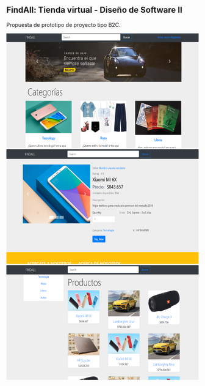 ## FindAll: Tienda virtual - Diseño de Software II
Propuesta de prototipo de proyecto tipo B2C.

<div>
  <img src="https://github.com/aeecheverry/VirtualStore/blob/master/fa_home.png" height="300" width="600" stryles="float: left;"/>
  <img src="https://github.com/aeecheverry/VirtualStore/blob/master/fa_product.png" height="300" width="600" stryles="float: left;"/>
  <img src="https://github.com/aeecheverry/VirtualStore/blob/master/fa_products.png" height="300" width="600" stryles="float: left;"/>
<div>

